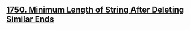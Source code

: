 ## [1750. Minimum Length of String After Deleting Similar Ends](https://leetcode.com/problems/minimum-length-of-string-after-deleting-similar-ends)
